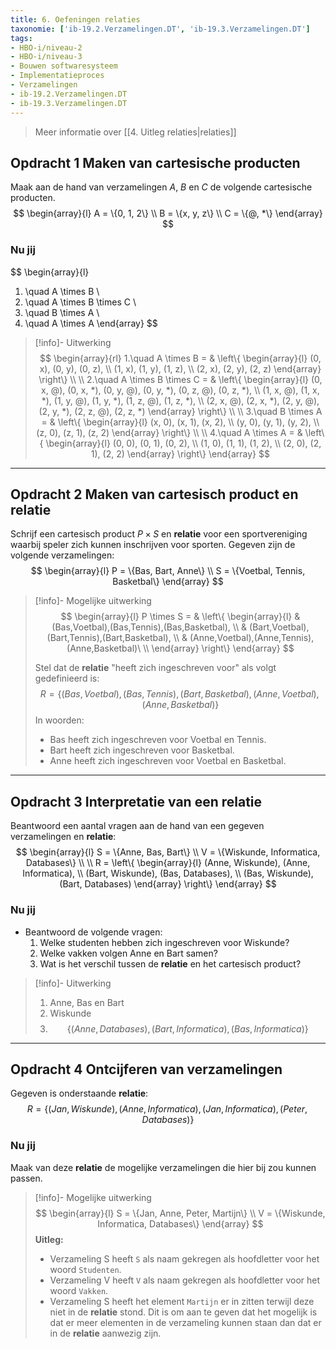 ```yaml
---
title: 6. Oefeningen relaties
taxonomie: ['ib-19.2.Verzamelingen.DT', 'ib-19.3.Verzamelingen.DT']
tags:
- HBO-i/niveau-2
- HBO-i/niveau-3
- Bouwen softwaresysteem
- Implementatieproces
- Verzamelingen
- ib-19.2.Verzamelingen.DT
- ib-19.3.Verzamelingen.DT
---
```


> Meer informatie over [[4. Uitleg relaties|relaties]]

## Opdracht 1 Maken van cartesische producten
Maak aan de hand van verzamelingen $A$, $B$ en $C$ de volgende cartesische producten.
$$
\begin{array}{l}
A = \{0, 1, 2\} \\
B = \{x, y, z\} \\
C = \{@, *\}
\end{array}
$$

### Nu jij
$$
\begin{array}{l}
1. \quad A \times B \\
2. \quad A \times B \times C \\
3. \quad B \times A \\
4. \quad A \times A
\end{array}
$$

> [!info]- Uitwerking
> $$
> \begin{array}{rl}
> 1.\quad A \times B = & \left\{ \begin{array}{l}
> (0, x), (0, y), (0, z), \\
> (1, x), (1, y), (1, z), \\
> (2, x), (2, y), (2, z)
> \end{array} \right\} \\
> \\
> 2.\quad A \times B \times C = & \left\{ \begin{array}{l}
> (0, x, @), (0, x, *), (0, y, @), (0, y, *), (0, z, @), (0, z, *), \\
> (1, x, @), (1, x, *), (1, y, @), (1, y, *), (1, z, @), (1, z, *), \\
> (2, x, @), (2, x, *), (2, y, @), (2, y, *), (2, z, @), (2, z, *)
> \end{array} \right\} \\
> \\
> 3.\quad B \times A = & \left\{ \begin{array}{l}
> (x, 0), (x, 1), (x, 2), \\
> (y, 0), (y, 1), (y, 2), \\
> (z, 0), (z, 1), (z, 2)
> \end{array} \right\} \\
> \\
> 4.\quad A \times A = & \left\{ \begin{array}{l}
> (0, 0), (0, 1), (0, 2), \\
> (1, 0), (1, 1), (1, 2), \\
> (2, 0), (2, 1), (2, 2)
> \end{array} \right\}
> \end{array}
> $$

---

## Opdracht 2 Maken van cartesisch product en relatie
Schrijf een cartesisch product $P \times S$ en **relatie** voor een sportvereniging waarbij speler zich kunnen inschrijven voor sporten. Gegeven zijn de volgende verzamelingen:
$$
\begin{array}{l}
P = \{Bas, Bart, Anne\} \\
S = \{Voetbal, Tennis, Basketbal\}
\end{array}
$$

> [!info]- Mogelijke uitwerking
> $$
> \begin{array}{l}
> P \times S = & \left\{ \begin{array}{l}
> & (Bas,Voetbal),(Bas,Tennis),(Bas,Basketbal), \\
> & (Bart,Voetbal),(Bart,Tennis),(Bart,Basketbal), \\
> & (Anne,Voetbal),(Anne,Tennis),(Anne,Basketbal)\ \\
> \end{array} \right\}
> \end{array}
> $$
> 
> Stel dat de **relatie** "heeft zich ingeschreven voor" als volgt gedefinieerd is:
> $$ R=\{(Bas,Voetbal),(Bas,Tennis),(Bart,Basketbal),(Anne,Voetbal),(Anne,Basketbal)\} $$
> In woorden:
> - Bas heeft zich ingeschreven voor Voetbal en Tennis.
> - Bart heeft zich ingeschreven voor Basketbal.
> - Anne heeft zich ingeschreven voor Voetbal en Basketbal.

---

## Opdracht 3 Interpretatie van een relatie
Beantwoord een aantal vragen aan de hand van een gegeven verzamelingen en **relatie**:
$$
\begin{array}{l}
S = \{Anne, Bas, Bart\} \\
V = \{Wiskunde, Informatica, Databases\} \\
\\
R = \left\{ \begin{array}{l}
(Anne, Wiskunde), (Anne, Informatica), \\
(Bart, Wiskunde), (Bas, Databases), \\
(Bas, Wiskunde), (Bart, Databases)
\end{array} \right\}
\end{array}
$$

### Nu jij
- Beantwoord de volgende vragen:
    1. Welke studenten hebben zich ingeschreven voor Wiskunde?
    2. Welke vakken volgen Anne en Bart samen?
    3. Wat is het verschil tussen de **relatie** en het cartesisch product?

> [!info]- Uitwerking
> 1. Anne, Bas en Bart
> 2. Wiskunde
> 3. $$\{(Anne, Databases), (Bart, Informatica), (Bas, Informatica)\}$$

---

## Opdracht 4 Ontcijferen van verzamelingen
Gegeven is onderstaande **relatie**:
$$ R = \{(Jan,Wiskunde),(Anne,Informatica),(Jan,Informatica),(Peter,Databases)\} $$

### Nu jij
Maak van deze **relatie** de mogelijke verzamelingen die hier bij zou kunnen passen.

> [!info]- Mogelijke uitwerking
> $$
> \begin{array}{l}
> S = \{Jan, Anne, Peter, Martijn\} \\
> V = \{Wiskunde, Informatica, Databases\}
> \end{array}
> $$
> **Uitleg:**
> - Verzameling S heeft `S` als naam gekregen als hoofdletter voor het woord `Studenten`.
> - Verzameling V heeft `V` als naam gekregen als hoofdletter voor het woord `Vakken`.
> - Verzameling S heeft het element `Martijn` er in zitten terwijl deze niet in de **relatie** stond. Dit is om aan te geven dat het mogelijk is dat er meer elementen in de verzameling kunnen staan dan dat er in de **relatie** aanwezig zijn.
